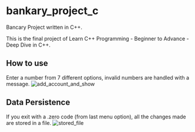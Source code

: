 # bankary_project_c
Bancary Project written in C++.

This is the final project of Learn C++ Programming - Beginner to Advance - Deep Dive in C++.

## How to use
Enter a number from 7 different options, invalid numbers are handled with a message.
![add_account_and_show](https://user-images.githubusercontent.com/44220656/201810939-b30047da-548c-4b54-81f0-173eece749d9.gif)

## Data Persistence
If you exit with a .zero code (from last menu option), all the changes made are stored in a file.
![stored_file](https://user-images.githubusercontent.com/44220656/201811802-c0f65496-e99d-45ee-911c-011156900f9d.gif)

